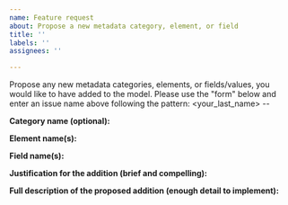 ```yaml
---
name: Feature request
about: Propose a new metadata category, element, or field
title: ''
labels: ''
assignees: ''

---
```


Propose any new metadata categories, elements, or fields/values, you would like to have added to the model.
Please use the "form" below and enter an issue name above following the pattern: <your_last_name> -- <summary statement>

**Category name (optional):** 

**Element name(s):** 

**Field name(s):** 

**Justification for the addition (brief and compelling):** 

**Full description of the proposed addition (enough detail to implement):** 
